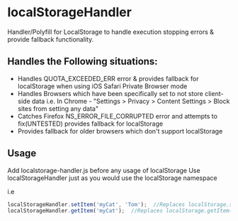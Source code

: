 # localStorageHandler
Handler/Polyfill for LocalStorage to handle execution stopping errors &amp; provide fallback functionality.

## Handles the Following situations:

- Handles QUOTA_EXCEEDED_ERR error & provides fallback for localStorage when using iOS Safari Private Browser mode 
- Handles Browsers which have been specifically set to not store client-side data i.e. In Chrome - "Settings > Privacy > Content Settings > Block sites from setting any data"
- Catches Firefox NS_ERROR_FILE_CORRUPTED error and attempts to fix(UNTESTED) provides fallback for localStorage 
- Provides fallback for older browsers which don't support localStorage

## Usage
Add localstorage-handler.js before any usage of localStorage
Use localStorageHandler just as you would use the localStorage namespace

i.e
```javascript
localStorageHandler.setItem('myCat', 'Tom');  //Replaces localStorage.setItem('myCat', 'Tom');
localStorageHandler.getItem('myCat');  //Replaces localStorage.getItem('myCat');
```
